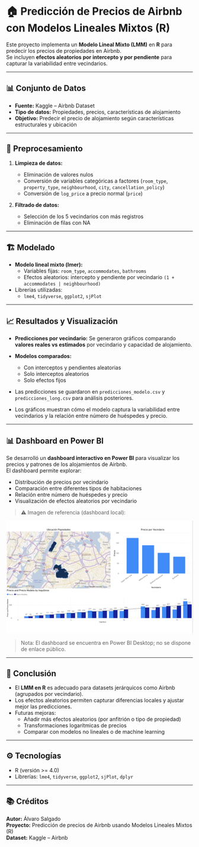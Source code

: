 # 🏠 Predicción de Precios de Airbnb con Modelos Lineales Mixtos (R)

Este proyecto implementa un **Modelo Lineal Mixto (LMM)** en **R** para predecir los precios de propiedades en Airbnb.  
Se incluyen **efectos aleatorios por intercepto y por pendiente** para capturar la variabilidad entre vecindarios.

---

## 📊 Conjunto de Datos

- **Fuente:** Kaggle – Airbnb Dataset  
- **Tipo de datos:** Propiedades, precios, características de alojamiento  
- **Objetivo:** Predecir el precio de alojamiento según características estructurales y ubicación

---

## 🧩 Preprocesamiento

1. **Limpieza de datos:**  
   - Eliminación de valores nulos  
   - Conversión de variables categóricas a factores (`room_type`, `property_type`, `neighbourhood`, `city`, `cancellation_policy`)  
   - Conversión de `log_price` a precio normal (`price`)

2. **Filtrado de datos:**  
   - Selección de los 5 vecindarios con más registros  
   - Eliminación de filas con NA

---

## 🏗️ Modelado

- **Modelo lineal mixto (lmer):**
  - Variables fijas: `room_type`, `accommodates`, `bathrooms`  
  - Efectos aleatorios: intercepto y pendiente por vecindario `(1 + accommodates | neighbourhood)`  
- Librerías utilizadas:
  - `lme4`, `tidyverse`, `ggplot2`, `sjPlot`  

---

## 📈 Resultados y Visualización

- **Predicciones por vecindario:** Se generaron gráficos comparando **valores reales vs estimados** por vecindario y capacidad de alojamiento.  
- **Modelos comparados:**  
  - Con interceptos y pendientes aleatorias  
  - Solo interceptos aleatorios  
  - Solo efectos fijos  

- Las predicciones se guardaron en `predicciones_modelo.csv` y `predicciones_long.csv` para análisis posteriores.

- Los gráficos muestran cómo el modelo captura la variabilidad entre vecindarios y la relación entre número de huéspedes y precio.

---

## 📊 Dashboard en Power BI

Se desarrolló un **dashboard interactivo en Power BI** para visualizar los precios y patrones de los alojamientos de Airbnb.  
El dashboard permite explorar:

- Distribución de precios por vecindario  
- Comparación entre diferentes tipos de habitaciones  
- Relación entre número de huéspedes y precio  
- Visualización de efectos aleatorios por vecindario  

> ⚠️ Imagen de referencia (dashboard local):

![Dashboard de Airbnb](PowerBI_example.png)

> Nota: El dashboard se encuentra en Power BI Desktop; no se dispone de enlace público.

---

## 🧠 Conclusión

- El **LMM en R** es adecuado para datasets jerárquicos como Airbnb (agrupados por vecindario).  
- Los efectos aleatorios permiten capturar diferencias locales y ajustar mejor las predicciones.  
- Futuras mejoras:
  - Añadir más efectos aleatorios (por anfitrión o tipo de propiedad)  
  - Transformaciones logarítmicas de precios  
  - Comparar con modelos no lineales o de machine learning

---

## ⚙️ Tecnologías

- R (versión >= 4.0)  
- Librerías: `lme4`, `tidyverse`, `ggplot2`, `sjPlot`, `dplyr`  

---

## 📚 Créditos

**Autor:** Álvaro Salgado  
**Proyecto:** Predicción de precios de Airbnb usando Modelos Lineales Mixtos (R)  
**Dataset:** Kaggle – Airbnb
